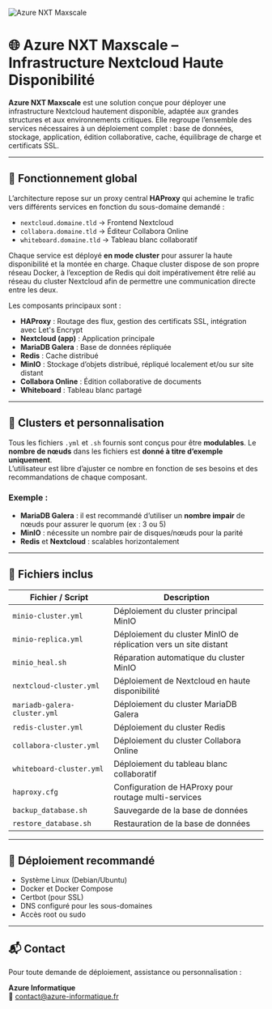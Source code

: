 ![Azure NXT Maxscale](https://static.wixstatic.com/media/02e6ef_9c7c628fadc94a8fb0495465cc6e5240~mv2.png/v1/fill/w_539,h_96,al_c,q_85,usm_0.66_1.00_0.01,enc_auto/NXTMAXSCALE.png)

# 🌐 Azure NXT Maxscale – Infrastructure Nextcloud Haute Disponibilité

**Azure NXT Maxscale** est une solution conçue pour déployer une infrastructure Nextcloud hautement disponible, adaptée aux grandes structures et aux environnements critiques. Elle regroupe l’ensemble des services nécessaires à un déploiement complet : base de données, stockage, application, édition collaborative, cache, équilibrage de charge et certificats SSL.

---

## 🧱 Fonctionnement global

L’architecture repose sur un proxy central **HAProxy** qui achemine le trafic vers différents services en fonction du sous-domaine demandé :

- `nextcloud.domaine.tld` → Frontend Nextcloud  
- `collabora.domaine.tld` → Éditeur Collabora Online  
- `whiteboard.domaine.tld` → Tableau blanc collaboratif  

Chaque service est déployé **en mode cluster** pour assurer la haute disponibilité et la montée en charge. Chaque cluster dispose de son propre réseau Docker, à l’exception de Redis qui doit impérativement être relié au réseau du cluster Nextcloud afin de permettre une communication directe entre les deux.

Les composants principaux sont :

- **HAProxy** : Routage des flux, gestion des certificats SSL, intégration avec Let's Encrypt  
- **Nextcloud (app)** : Application principale  
- **MariaDB Galera** : Base de données répliquée  
- **Redis** : Cache distribué  
- **MinIO** : Stockage d’objets distribué, répliqué localement et/ou sur site distant  
- **Collabora Online** : Édition collaborative de documents  
- **Whiteboard** : Tableau blanc partagé  

---

## 🔁 Clusters et personnalisation

Tous les fichiers `.yml` et `.sh` fournis sont conçus pour être **modulables**. Le **nombre de nœuds** dans les fichiers est **donné à titre d’exemple uniquement**.  
L’utilisateur est libre d’ajuster ce nombre en fonction de ses besoins et des recommandations de chaque composant.

### Exemple :
- **MariaDB Galera** : il est recommandé d’utiliser un **nombre impair** de nœuds pour assurer le quorum (ex : 3 ou 5)  
- **MinIO** : nécessite un nombre pair de disques/nœuds pour la parité  
- **Redis** et **Nextcloud** : scalables horizontalement  

---

## 📁 Fichiers inclus

| Fichier / Script                   | Description                                                                |
|------------------------------------|----------------------------------------------------------------------------|
| `minio-cluster.yml`                | Déploiement du cluster principal MinIO                                     |
| `minio-replica.yml`                | Déploiement du cluster MinIO de réplication vers un site distant           |
| `minio_heal.sh`                    | Réparation automatique du cluster MinIO                                    |
| `nextcloud-cluster.yml`            | Déploiement de Nextcloud en haute disponibilité                            |
| `mariadb-galera-cluster.yml`       | Déploiement du cluster MariaDB Galera                                      |
| `redis-cluster.yml`                | Déploiement du cluster Redis                                               |
| `collabora-cluster.yml`            | Déploiement du cluster Collabora Online                                    |
| `whiteboard-cluster.yml`           | Déploiement du tableau blanc collaboratif                                  |
| `haproxy.cfg`                      | Configuration de HAProxy pour routage multi-services                       |
| `backup_database.sh`               | Sauvegarde de la base de données                                           |
| `restore_database.sh`              | Restauration de la base de données                                         |

---

## 🧰 Déploiement recommandé

- Système Linux (Debian/Ubuntu)  
- Docker et Docker Compose  
- Certbot (pour SSL)  
- DNS configuré pour les sous-domaines  
- Accès root ou sudo  

---

## 📬 Contact

Pour toute demande de déploiement, assistance ou personnalisation :

**Azure Informatique**  
📧 contact@azure-informatique.fr
